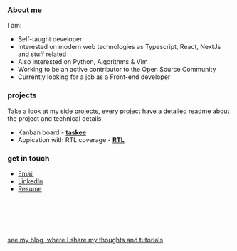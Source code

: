 ### About me
I am:
  - Self-taught developer
  - Interested on modern web technologies as Typescript, React, NextJs and stuff related
  - Also interested on Python, Algorithms & Vim
  - Working to be an active contributor to the Open Source Community
  - Currently looking for a job as a Front-end developer

### projects

Take a look at my side projects, every project have a detailed readme about the project and technical details
 - Kanban board - **[taskee](https://github.com/joaovitorzv/taskei)**
 - Appication with RTL coverage - **[RTL](https://github.com/joaovitorzv/rtl)**

### get in touch
  - <a href='mailto:joaovitorzv@outlook.com'>Email</a>
  - <a href="https://www.linkedin.com/in/jo%C3%A3o-vitor-veras-165045186/">LinkedIn</a>
  - <a href="https://github.com/joaovitorzv/joaovitorzv/blob/master/Resume.pdf">Resume</a>

# ㅤ
<a href='joaovitorzv.github.io'>see my blog, where I share my thoughts and tutorials</a>
